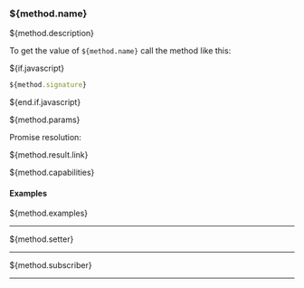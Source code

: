 ### ${method.name}
${method.description}

To get the value of `${method.name}` call the method like this:

${if.javascript}

```typescript
${method.signature}
```

${end.if.javascript}

${method.params}

Promise resolution:

${method.result.link}

${method.capabilities}

#### Examples

${method.examples}

---

${method.setter}

---

${method.subscriber}

---
